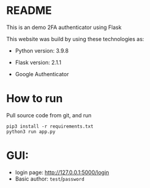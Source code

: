 # README

This is an demo 2FA authenticator using Flask 

This website was build by using these technologies as:

* Python version: 3.9.8

* Flask version: 2.1.1

* Google Authenticator

# How to run
Pull source code from git, and run 

```
pip3 install -r requirements.txt
python3 run app.py
```

# GUI:
- login page: http://127.0.0.1:5000/login
- Basic author:
`test`/`password`

